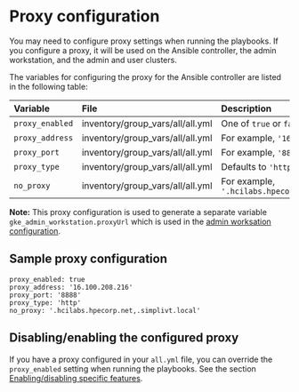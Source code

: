 # Proxy configuration

You may need to configure proxy settings when running the playbooks. If you configure a proxy,
it will be used on the Ansible controller, the admin workstation, and the admin and user clusters.

The variables for configuring the proxy for the Ansible controller are listed in the following table:

|Variable|File|Description|
|:-------|:---|:----------|
|`proxy_enabled`|inventory/group_vars/all/all.yml|One of `true` or `false`|
|`proxy_address`|inventory/group_vars/all/all.yml|For example, `'16.100.208.216'`|
|`proxy_port`|inventory/group_vars/all/all.yml|For example, `'8888'`|
|`proxy_type`|inventory/group_vars/all/all.yml|Defaults to `'http'`|
|`no_proxy`|inventory/group_vars/all/all.yml|For example, `'.hcilabs.hpecorp.net,.simplivt.local'`|


**Note:** This proxy configuration is used to generate a separate variable `gke_admin_workstation.proxyUrl` which is used in the [admin worksation configuration](admin-workstation-config).


## Sample proxy configuration

```
proxy_enabled: true
proxy_address: '16.100.208.216'
proxy_port: '8888'
proxy_type: 'http'
no_proxy: '.hcilabs.hpecorp.net,.simplivt.local'
```

## Disabling/enabling the configured proxy

If you have a proxy configured in your `all.yml` file, you can override the `proxy_enabled` setting when running the playbooks. See the section 
[Enabling/disabling specific features](../playbooks/enables-config).
